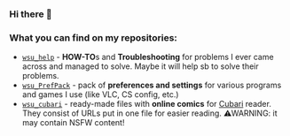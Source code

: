 ### Hi there 👋


### What you can find on my repositories:
* [`wsu_help`](https://github.com/wsu808/wsu_help) - **HOW-TO**s and **Troubleshooting** for problems I ever came across and managed to solve. Maybe it will help sb to solve their problems.
* [`wsu_PrefPack`](https://github.com/wsu808/wsu_PrefPack) - pack of **preferences and settings** for various programs and games I use (like VLC, CS config, etc.)
* [`wsu_cubari`](https://github.com/wsu808/wsu_cubari) - ready-made files with **online comics** for [Cubari](https://cubari.moe) reader. They consist of URLs put in one file for easier reading. ⚠WARNING: it may contain NSFW content!

<!--
**wsu808/wsu808** is a ✨ _special_ ✨ repository because its `README.md` (this file) appears on your GitHub profile.

Here are some ideas to get you started:

- 🔭 I’m currently working on ...
- 🌱 I’m currently learning ...
- 👯 I’m looking to collaborate on ...
- 🤔 I’m looking for help with ...
- 💬 Ask me about ...
- 📫 How to reach me: ...
- 😄 Pronouns: ...
- ⚡ Fun fact: ...
-->
